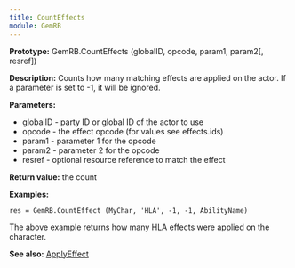 ```yaml
---
title: CountEffects
module: GemRB
---
```


**Prototype:** GemRB.CountEffects (globalID, opcode, param1, param2[, resref])

**Description:** Counts how many matching effects are applied on the actor. 
If a parameter is set to -1, it will be ignored.

**Parameters:**
  * globalID - party ID or global ID of the actor to use
  * opcode   - the effect opcode (for values see effects.ids)
  * param1   - parameter 1 for the opcode
  * param2   - parameter 2 for the opcode
  * resref   - optional resource reference to match the effect

**Return value:** the count

**Examples:**

    res = GemRB.CountEffect (MyChar, 'HLA', -1, -1, AbilityName)

The above example returns how many HLA effects were applied on the character.

**See also:** [ApplyEffect](ApplyEffect.md)
